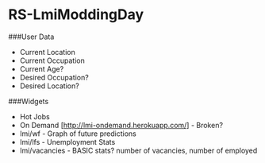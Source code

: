RS-LmiModdingDay
================

###User Data
- Current Location
- Current Occupation
- Current Age?
- Desired Occupation?
- Desired Location?

###Widgets
- Hot Jobs
- On Demand [http://lmi-ondemand.herokuapp.com/] - Broken?
- lmi/wf - Graph of future predictions
- lmi/lfs - Unemployment Stats
- lmi/vacancies - BASIC stats? number of vacancies, number of employed


